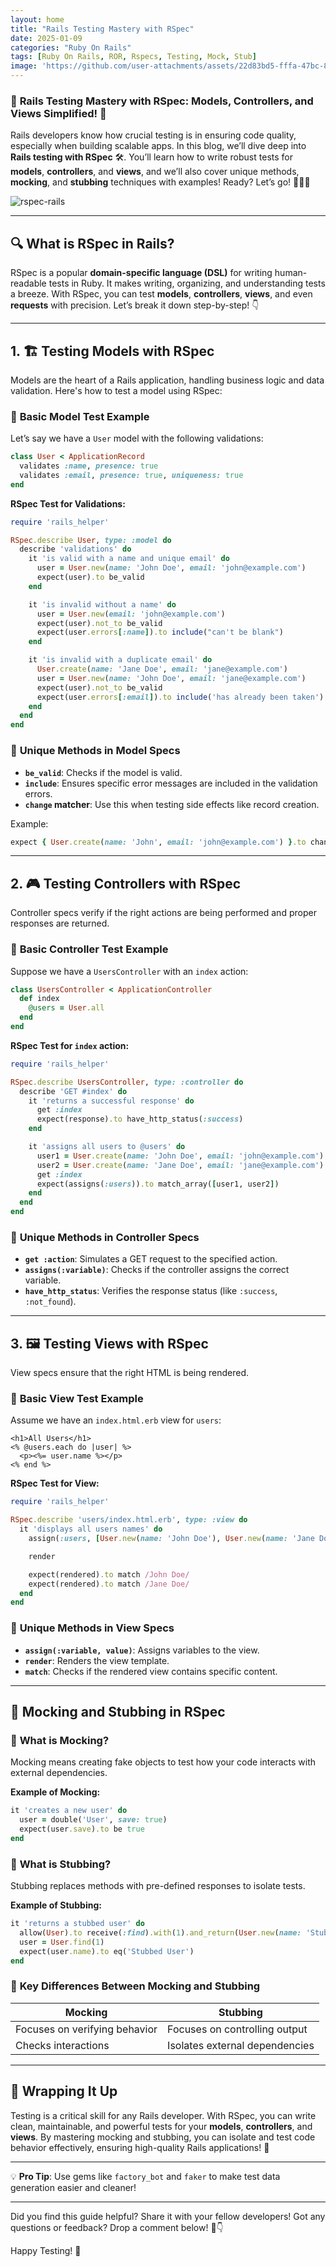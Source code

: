```yaml
---
layout: home
title: "Rails Testing Mastery with RSpec"
date: 2025-01-09
categories: "Ruby On Rails"
tags: [Ruby On Rails, ROR, Rspecs, Testing, Mock, Stub]
image: 'https://github.com/user-attachments/assets/22d83bd5-fffa-47bc-8ef0-f84d56b23a69'
---
```


### 🚀 **Rails Testing Mastery with RSpec: Models, Controllers, and Views Simplified!** 🧪

Rails developers know how crucial testing is in ensuring code quality, especially when building scalable apps. In this blog, we’ll dive deep into **Rails testing with RSpec** 🛠️. You’ll learn how to write robust tests for **models**, **controllers**, and **views**, and we’ll also cover unique methods, **mocking**, and **stubbing** techniques with examples! Ready? Let’s go! 🚴‍♂️💨

![rspec-rails](https://github.com/user-attachments/assets/22d83bd5-fffa-47bc-8ef0-f84d56b23a69)

---

## 🔍 **What is RSpec in Rails?**

RSpec is a popular **domain-specific language (DSL)** for writing human-readable tests in Ruby. It makes writing, organizing, and understanding tests a breeze. With RSpec, you can test **models**, **controllers**, **views**, and even **requests** with precision. Let’s break it down step-by-step! 👇

---

## 1. 🏗 **Testing Models with RSpec**

Models are the heart of a Rails application, handling business logic and data validation. Here's how to test a model using RSpec:

### 🎯 **Basic Model Test Example**

Let’s say we have a `User` model with the following validations:

```ruby
class User < ApplicationRecord
  validates :name, presence: true
  validates :email, presence: true, uniqueness: true
end
```

**RSpec Test for Validations:**

```ruby
require 'rails_helper'

RSpec.describe User, type: :model do
  describe 'validations' do
    it 'is valid with a name and unique email' do
      user = User.new(name: 'John Doe', email: 'john@example.com')
      expect(user).to be_valid
    end

    it 'is invalid without a name' do
      user = User.new(email: 'john@example.com')
      expect(user).not_to be_valid
      expect(user.errors[:name]).to include("can't be blank")
    end

    it 'is invalid with a duplicate email' do
      User.create(name: 'Jane Doe', email: 'jane@example.com')
      user = User.new(name: 'John Doe', email: 'jane@example.com')
      expect(user).not_to be_valid
      expect(user.errors[:email]).to include('has already been taken')
    end
  end
end
```

### 🔑 **Unique Methods in Model Specs**

- **`be_valid`**: Checks if the model is valid.
- **`include`**: Ensures specific error messages are included in the validation errors.
- **`change` matcher**: Use this when testing side effects like record creation.

Example:  
```ruby
expect { User.create(name: 'John', email: 'john@example.com') }.to change { User.count }.by(1)
```

---

## 2. 🎮 **Testing Controllers with RSpec**

Controller specs verify if the right actions are being performed and proper responses are returned.

### 🎯 **Basic Controller Test Example**

Suppose we have a `UsersController` with an `index` action:

```ruby
class UsersController < ApplicationController
  def index
    @users = User.all
  end
end
```

**RSpec Test for `index` action:**

```ruby
require 'rails_helper'

RSpec.describe UsersController, type: :controller do
  describe 'GET #index' do
    it 'returns a successful response' do
      get :index
      expect(response).to have_http_status(:success)
    end

    it 'assigns all users to @users' do
      user1 = User.create(name: 'John Doe', email: 'john@example.com')
      user2 = User.create(name: 'Jane Doe', email: 'jane@example.com')
      get :index
      expect(assigns(:users)).to match_array([user1, user2])
    end
  end
end
```

### 🔑 **Unique Methods in Controller Specs**

- **`get :action`**: Simulates a GET request to the specified action.
- **`assigns(:variable)`**: Checks if the controller assigns the correct variable.
- **`have_http_status`**: Verifies the response status (like `:success`, `:not_found`).

---

## 3. 🖼 **Testing Views with RSpec**

View specs ensure that the right HTML is being rendered.

### 🎯 **Basic View Test Example**

Assume we have an `index.html.erb` view for `users`:

```erb
<h1>All Users</h1>
<% @users.each do |user| %>
  <p><%= user.name %></p>
<% end %>
```

**RSpec Test for View:**

```ruby
require 'rails_helper'

RSpec.describe 'users/index.html.erb', type: :view do
  it 'displays all users names' do
    assign(:users, [User.new(name: 'John Doe'), User.new(name: 'Jane Doe')])

    render

    expect(rendered).to match /John Doe/
    expect(rendered).to match /Jane Doe/
  end
end
```

### 🔑 **Unique Methods in View Specs**

- **`assign(:variable, value)`**: Assigns variables to the view.
- **`render`**: Renders the view template.
- **`match`**: Checks if the rendered view contains specific content.

---

## 🔄 **Mocking and Stubbing in RSpec**

### 🤖 **What is Mocking?**

Mocking means creating fake objects to test how your code interacts with external dependencies.

**Example of Mocking:**

```ruby
it 'creates a new user' do
  user = double('User', save: true)
  expect(user.save).to be true
end
```

### 🧱 **What is Stubbing?**

Stubbing replaces methods with pre-defined responses to isolate tests.

**Example of Stubbing:**

```ruby
it 'returns a stubbed user' do
  allow(User).to receive(:find).with(1).and_return(User.new(name: 'Stubbed User'))
  user = User.find(1)
  expect(user.name).to eq('Stubbed User')
end
```

### 🔑 **Key Differences Between Mocking and Stubbing**

| Mocking                      | Stubbing                       |
|------------------------------|--------------------------------|
| Focuses on verifying behavior | Focuses on controlling output  |
| Checks interactions           | Isolates external dependencies |

---

## 🎉 **Wrapping It Up**

Testing is a critical skill for any Rails developer. With RSpec, you can write clean, maintainable, and powerful tests for your **models**, **controllers**, and **views**. By mastering mocking and stubbing, you can isolate and test code behavior effectively, ensuring high-quality Rails applications! 🚀

---

💡 **Pro Tip**: Use gems like `factory_bot` and `faker` to make test data generation easier and cleaner!

---

Did you find this guide helpful? Share it with your fellow developers! Got any questions or feedback? Drop a comment below! 📝👇 

Happy Testing! 🌟
